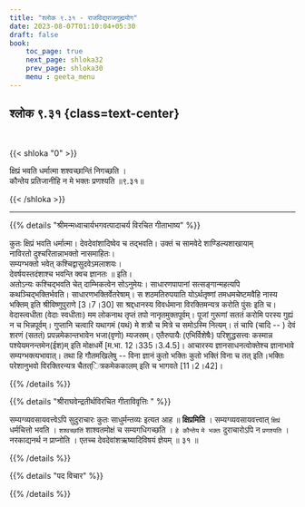 ```yaml
---
title: "श्लोक ९.३१ - राजविद्यराजगुह्ययोग"
date: 2023-08-07T01:10:04+05:30
draft: false
book:
    toc_page: true
    next_page: shloka32
    prev_page: shloka30
    menu : geeta_menu
---
```




## श्लोक ९.३१ {class=text-center}

<br/>

{{< shloka  "0"  >}}

क्षिप्रं भवति धर्मात्मा शश्वच्छान्तिं निगच्छति ।  
कौन्तेय प्रतिजानीहि न मे भक्तः प्रणश्यति ॥९.३१॥

{{< /shloka >}}

---


{{% details "श्रीमन्मध्वाचार्यभगवत्पादाचर्य विरचित  गीताभाष्य" %}}

कुतः क्षिप्रं भवति धर्मात्मा। देवदेवांशादिष्वेव च 
तद्भवति। उक्तं च सामवेदे शाण्डिल्यशाखायाम्    
नाविरतो दुश्चरितान्नाभक्तो नासमाहितः।  
सम्यग्भक्तो भवेत् कश्चिद्वासुदवेऽमलाशयः।  
देवर्षयस्तदंशाश्च भवन्ति क्वच ज्ञानतः ॥  इति।  
अतोऽन्यः कश्चिद्भवति चेत् दाम्भिकत्वेन 
सोऽनुमेयः। साधारणपापानां सत्सङ्गान्महत्यपि 
कथञ्चिद्भक्तिर्भवति। साधारणभक्तिर्वेतरेषाम्। स 
शठमतिरुपयाति योऽर्थतृष्णां तमधमचेष्टमवैहि नास्य 
भक्तिम् इति श्रीविष्णुपुराणे [3।7।30] सा श्रद्दधानस्य 
विवर्धमाना विरक्तिमन्यत्र करोति पुंसः इति 
च।वेदास्त्वधीता (वेदाः स्वधीताः) मम लोकनाथ तृप्तं तपो 
नानृतमुक्तपूर्वम्। पूजां गुरूणां सततं करोमि परस्य 
गुह्यं न च भिन्नपूर्वम्। गुप्तानि चत्वारि यथागमं (यथं) 
मे शत्रौ च मित्रे च समोऽस्मि नित्यम्। तं चापि (चादि 
-- ) देवं शरणं (सततं) प्रपन्नमेकान्तभावेन भजा(वृणो) 
म्यजस्रम्। एतैरुपायैः (एभिर्विशेषैः) परिशुद्धसत्त्वः 
कस्मान्न पश्येयमनन्तमेन(ईश)म् इति मोक्षधर्मे [म.भा.
12।335।3.4.5]। आचारस्य ज्ञानसाधनत्वोक्तेश्च ज्ञानाभावे 
सम्यग्भक्त्यभावात्। तथा हि गौतमखिलेषु -- विना ज्ञानं 
कुतो भक्तिः कुतो भक्तिं विना च तत् इति।भक्तिः 
परेशानुभवो विरक्तिरन्यत्र चैतत्ित्रकमेककालम् इति च 
भागवते [11।2।42]।

{{% /details %}}



{{% details "श्रीराघवेन्द्रतीर्थविरचित गीताविवृत्तिः " %}}

सम्यग्व्यवसायवत्त्वेऽपि सुदुराचारः कुतः साधुर्मन्तव्यः 
इत्यत आह ॥ **क्षिप्रमिति** । 
सम्यग्व्यवसायवत्त्वात् `क्षिप्रं` धर्मचित्तो भवति । 
`शश्वच्छांतिं` शाश्वतमोक्षं च सम्यगधिगच्छति । 
`हे कौन्तेय` `मे भक्तः` दुराचारोऽपि न
`प्रणश्यति` । नरकाद्यनर्थ न प्राप्नोति । 
एतच्च देवदेवांशऋष्यादिविषयं ज्ञेयम्‌ ॥ ३१ ॥

{{% /details %}}



{{% details "पद विचार" %}}


{{% /details %}}
